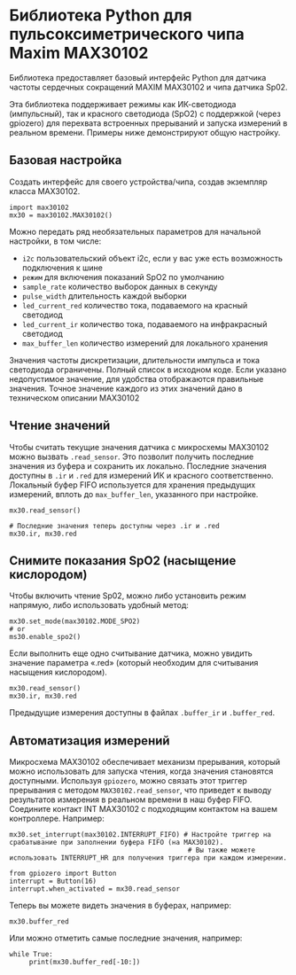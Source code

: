 # Библиотека Python для пульсоксиметрического чипа Maxim MAX30102

Библиотека предоставляет базовый интерфейс Python для датчика частоты сердечных сокращений MAXIM MAX30102 и чипа датчика Sp02. 


Эта библиотека поддерживает режимы как ИК-светодиода (импульсный), так и красного светодиода (SpO2) с поддержкой (через gpiozero) для перехвата встроенных прерываний и запуска измерений в реальном времени. Примеры ниже демонстрируют общую настройку. 

## Базовая настройка

Создать интерфейс для своего устройства/чипа, создав экземпляр класса MAX30102.

    import max30102
    mx30 = max30102.MAX30102()

Можно передать ряд необязательных параметров для начальной настройки, в том числе:

- `i2c` ​​пользовательский объект i2c, если у вас уже есть возможность подключения к шине
- `режим` для включения показаний SpO2 по умолчанию
- `sample_rate` количество выборок данных в секунду
- `pulse_width` длительность каждой выборки
- `led_current_red` количество тока, подаваемого на красный светодиод
- `led_current_ir` количество тока, подаваемого на инфракрасный светодиод
- `max_buffer_len` количество измерений для локального хранения

Значения частоты дискретизации, длительности импульса и тока светодиода ограничены. Полный список в исходном коде.
Если указано недопустимое значение, для удобства отображаются правильные значения.
Точное значение каждого из этих значений дано в техническом описании MAX30102 

## Чтение значений

Чтобы считать текущие значения датчика с микросхемы MAX30102 можно вызвать `.read_sensor`. Это позволит получить последние значения из буфера и сохранить их локально. Последние значения доступны в `.ir` и `.red` для измерений ИК и красного соответственно. Локальный буфер FIFO используется для хранения предыдущих измерений, вплоть до `max_buffer_len`, указанного при настройке.

    mx30.read_sensor()

    # Последние значения теперь доступны через .ir и .red
    mx30.ir, mx30.red


## Снимите показания SpO2 (насыщение кислородом)

Чтобы включить чтение Sp02, можно либо установить режим напрямую, либо использовать удобный метод:

    mx30.set_mode(max30102.MODE_SPO2)
    # or
    ms30.enable_spo2()

Если выполнить еще одно считывание датчика, можно увидить значение параметра «.red» (который необходим для считывания насыщения кислородом).

    mx30.read_sensor()
    mx30.ir, mx30.red

Предыдущие измерения доступны в файлах `.buffer_ir` и `.buffer_red`.

## Автоматизация измерений

Микросхема MAX30102 обеспечивает механизм прерывания, который можно использовать для запуска чтения, когда значения становятся доступными. Используя `gpiozero`,  можно связать этот триггер прерывания с методом `MAX30102.read_sensor`, что приведет к выводу результатов измерения в реальном времени в наш буфер FIFO. Соедините контакт INT MAX30102 с подходящим контактом на вашем контроллере. Например:


    mx30.set_interrupt(max30102.INTERRUPT_FIFO) # Настройте триггер на срабатывание при заполнении буфера FIFO (на MAX30102).
                                                 # Вы также можете использовать INTERRUPT_HR для получения триггера при каждом измерении.

    from gpiozero import Button 
    interrupt = Button(16) 
    interrupt.when_activated = mx30.read_sensor 

Теперь вы можете видеть значения в буферах, например:

    mx30.buffer_red

Или можно отметить самые последние значения, например:

    while True:
         print(mx30.buffer_red[-10:])